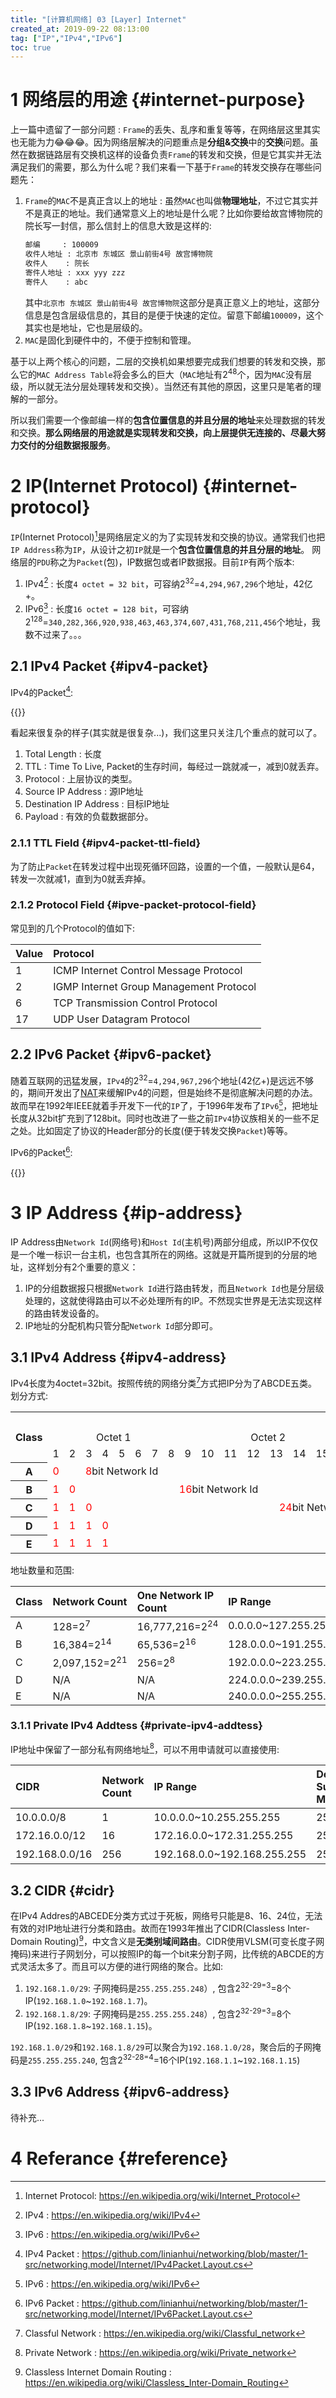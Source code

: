 ```yaml
---
title: "[计算机网络] 03 [Layer] Internet"
created_at: 2019-09-22 08:13:00
tag: ["IP","IPv4","IPv6"]
toc: true
---
```



# 1 网络层的用途 {#internet-purpose}

上一篇中遗留了一部分问题 : `Frame`的丢失、乱序和重复等等，在网络层这里其实也无能为力😂😂😂。因为网络层解决的问题重点是**分组&交换**中的**交换**问题。虽然在数据链路层有交换机这样的设备负责`Frame`的转发和交换，但是它其实并无法满足我们的需要，那么为什么呢？我们来看一下基于`Frame`的转发交换存在哪些问题先：

1. `Frame`的`MAC`不是真正含以上的地址 : 虽然`MAC`也叫做**物理地址**，不过它其实并不是真正的地址。我们通常意义上的地址是什么呢？比如你要给故宫博物院的院长写一封信，那么信封上的信息大致是这样的:
    ```txt
    邮编     : 100009 
    收件人地址 : 北京市 东城区 景山前街4号 故宫博物院
    收件人    : 院长
    寄件人地址 : xxx yyy zzz
    寄件人    : abc 
    ```
    其中`北京市 东城区 景山前街4号 故宫博物院`这部分是真正意义上的地址，这部分信息是包含层级信息的，其目的是便于快速的定位。留意下邮编`100009`，这个其实也是地址，它也是层级的。
2. `MAC`是固化到硬件中的，不便于控制和管理。

基于以上两个核心的问题，二层的交换机如果想要完成我们想要的转发和交换，那么它的`MAC Address Table`将会多么的巨大（`MAC`地址有2<sup>48</sup>个，因为`MAC`没有层级，所以就无法分层处理转发和交换）。当然还有其他的原因，这里只是笔者的理解的一部分。

所以我们需要一个像邮编一样的**包含位置信息的并且分层的地址**来处理数据的转发和交换。**那么网络层的用途就是实现转发和交换，向上层提供无连接的、尽最大努力交付的分组数据报服务**。

# 2 IP(Internet Protocol) {#internet-protocol}

`IP`(Internet Protocol)[^ip]是网络层定义的为了实现转发和交换的协议。通常我们也把`IP Address`称为`IP`，从设计之初`IP`就是一个**包含位置信息的并且分层的地址**。
网络层的`PDU`称之为`Packet`(包)，IP数据包或者IP数据报。目前`IP`有两个版本:

1. IPv4[^ipv4] : 长度`4 octet = 32 bit`，可容纳2<sup>32</sup>=`4,294,967,296`个地址，42亿+。
2. IPv6[^ipv6] : 长度`16 octet = 128 bit`，可容纳2<sup>128</sup>=`340,282,366,920,938,463,463,374,607,431,768,211,456`个地址，我数不过来了。。。

## 2.1 IPv4 Packet {#ipv4-packet}

IPv4的Packet[^ipv4-packet]:

{{<highlight-file file="ipv4-packet.txt" lang="txt">}}

看起来很复杂的样子(其实就是很复杂...)，我们这里只关注几个重点的就可以了。

1. Total Length : 长度
2. TTL : Time To Live, Packet的生存时间，每经过一跳就减一，减到0就丢弃。
3. Protocol : 上层协议的类型。
4. Source IP Address : 源IP地址
5. Destination IP Address : 目标IP地址
6. Payload : 有效的负载数据部分。

### 2.1.1 TTL Field {#ipv4-packet-ttl-field}

为了防止`Packet`在转发过程中出现死循环回路，设置的一个值，一般默认是64，转发一次就减1，直到为0就丢弃掉。

### 2.1.2 Protocol Field {#ipve-packet-protocol-field}

常见到的几个Protocol的值如下:

| Value | Protocol                                |
| :---- | :-------------------------------------- |
| 1     | ICMP Internet Control Message Protocol  |
| 2     | IGMP Internet Group Management Protocol |
| 6     | TCP Transmission Control Protocol       |
| 17    | UDP User Datagram Protocol              |

## 2.2 IPv6 Packet {#ipv6-packet}

随着互联网的迅猛发展，`IPv4`的2<sup>32</sup>=`4,294,967,296`个地址(42亿+)是远远不够的，期间开发出了[NAT][nat]来缓解IPv4的问题，但是始终不是彻底解决问题的办法。故而早在1992年IEEE就着手开发下一代的`IP`了，于1996年发布了`IPv6`[^ipv6]，把地址长度从32bit扩充到了128bit。同时也改进了一些之前`IPv4`协议族相关的一些不足之处。比如固定了协议的Header部分的长度(便于转发交换`Packet`)等等。

IPv6的Packet[^ipv6-packet]:

{{<highlight-file file="ipv6-packet.txt" lang="txt">}}


# 3 IP Address {#ip-address}

IP Address由`Network Id`(网络号)和`Host Id`(主机号)两部分组成，所以IP不仅仅是一个唯一标识一台主机，也包含其所在的网络。这就是开篇所提到的分层的地址，这样划分有2个重要的意义：

1. IP的分组数据报只根据`Network Id`进行路由转发，而且`Network Id`也是分层级处理的，这就使得路由可以不必处理所有的IP。不然现实世界是无法实现这样的路由转发设备的。
2. IP地址的分配机构只管分配`Network Id`部分即可。


## 3.1 IPv4 Address {#ipv4-address}

IPv4长度为4octet=32bit。按照传统的网络分类[^classful-network]方式把IP分为了ABCDE五类。划分方式:
<table style="text-align: center;">
    <tr>
        <th rowspan="3">Class</th>
        <th colspan="32">32bit IP</th>
    </tr>
    <tr>
        <td colspan="8">Octet 1</td>
        <td colspan="8">Octet 2</td>
        <td colspan="8">Octet 3</td>
        <td colspan="8">Octet 4</td>
    </tr>
    <tr>
        <td>1</td>
        <td>2</td>
        <td>3</td>
        <td>4</td>
        <td>5</td>
        <td>6</td>
        <td>7</td>
        <td>8</td>
        <td>9</td>
        <td>10</td>
        <td>11</td>
        <td>12</td>
        <td>13</td>
        <td>14</td>
        <td>15</td>
        <td>16</td>
        <td>17</td>
        <td>18</td>
        <td>19</td>
        <td>20</td>
        <td>21</td>
        <td>22</td>
        <td>23</td>
        <td>24</td>
        <td>25</td>
        <td>26</td>
        <td>27</td>
        <td>28</td>
        <td>29</td>
        <td>30</td>
        <td>31</td>
        <td>32</td>
    </tr>
    <tr>
        <th>A</th>
        <td style="color:#F00">0</td>
        <td colspan="7"><font color="#F00">8</font>bit Network Id</td>
        <td colspan="24"><font color="#F00">24</font>bit Host Id</td>
    </tr>
    <tr>
        <th>B</th>
        <td style="color:#F00">1</td>
        <td style="color:#F00">0</td>
        <td colspan="14" ><font color="#F00">16</font>bit Network Id</td>
        <td colspan="16"><font color="#F00">16</font>bit Host Id</td>
    </tr>
    <tr>
        <th>C</th>
        <td style="color:#F00">1</td>
        <td style="color:#F00">1</td>
        <td style="color:#F00">0</td>
        <td colspan="21" ><font color="#F00">24</font>bit Network Id</td>
        <td colspan="8"><font color="#F00">8</font>bit Host Id</td>
    </tr>
    <tr>
        <th>D</th>
        <td style="color:#F00">1</td>
        <td style="color:#F00">1</td>
        <td style="color:#F00">1</td>
        <td style="color:#F00">0</td>
        <td colspan="28" >Multicast</td>
    </tr>
    <tr>
        <th>E</th>
        <td style="color:#F00">1</td>
        <td style="color:#F00">1</td>
        <td style="color:#F00">1</td>
        <td style="color:#F00">1</td>
        <td colspan="28" >Reserved</td>
    </tr>
</table>

地址数量和范围:

| Class | Network Count            | One Network IP Count      | IP Range                  | Default Subnet Mask |
| :---- | :----------------------- | :------------------------ | :------------------------ | :------------------ |
| A     | 128=2<sup>7</sup>        | 16,777,216=2<sup>24</sup> | 0.0.0.0~127.255.255.255   | 255.0.0.0           |
| B     | 16,384=2<sup>14</sup>    | 65,536=2<sup>16</sup>     | 128.0.0.0~191.255.255.255 | 255.255.0.0         |
| C     | 2,097,152=2<sup>21</sup> | 256=2<sup>8</sup>         | 192.0.0.0~223.255.255.255 | 255.255.255.0       |
| D     | N/A                      | N/A                       | 224.0.0.0~239.255.255.255 | N/A                 |
| E     | N/A                      | N/A                       | 240.0.0.0~255.255.255.255 | N/A                 |

### 3.1.1 Private IPv4 Addtess {#private-ipv4-addtess}

IP地址中保留了一部分私有网络地址[^private-network]，可以不用申请就可以直接使用:

| CIDR           | Network Count | IP Range                    | Default Subnet Mask | Total IP Count            | Class |
| :------------- | :------------ | :-------------------------- | :------------------ | :------------------------ | :---- |
| 10.0.0.0/8     | 1             | 10.0.0.0~10.255.255.255     | 255.0.0.0           | 16,777,216=2<sup>24</sup> | A     |
| 172.16.0.0/12  | 16            | 172.16.0.0~172.31.255.255   | 255.240.0.0         | 1,048,576=2<sup>20</sup>  | B     |
| 192.168.0.0/16 | 256           | 192.168.0.0~192.168.255.255 | 255.255.0.0         | 65,536=2<sup>16</sup>     | C     |

## 3.2 CIDR {#cidr}

在IPv4 Addres的ABCEDE分类方式过于死板，网络号只能是8、16、24位，无法有效的对IP地址进行分类和路由。故而在1993年推出了CIDR(Classless Inter-Domain Routing)[^cidr]，中文含义是**无类别域间路由**。CIDR使用VLSM(可变长度子网掩码)来进行子网划分，可以按照IP的每一个bit来分割子网，比传统的ABCDE的方式灵活太多了。而且可以方便的进行网络的聚合。比如:

1. `192.168.1.0/29`: 子网掩码是`255.255.255.248`）, 包含2<sup>32-29=3</sup>=8个IP(`192.168.1.0`~`192.168.1.7`)。
2. `192.168.1.8/29`: 子网掩码是`255.255.255.248`）, 包含2<sup>32-29=3</sup>=8个IP(`192.168.1.8`~`192.168.1.15`)。

`192.168.1.0/29`和`192.168.1.8/29`可以聚合为`192.168.1.0/28`，聚合后的子网掩码是`255.255.255.240`, 包含2<sup>32-28=4</sup>=16个IP(`192.168.1.1`~`192.168.1.15`)


## 3.3 IPv6 Address {#ipv6-address}


待补充...

# 4 Referance {#reference}

[^ip]:Internet Protocol: <https://en.wikipedia.org/wiki/Internet_Protocol>
[^ipv4]:IPv4 : <https://en.wikipedia.org/wiki/IPv4>
[^ipv4-packet]:IPv4 Packet : <https://github.com/linianhui/networking/blob/master/1-src/networking.model/Internet/IPv4Packet.Layout.cs>
[^ipv6]:IPv6 : <https://en.wikipedia.org/wiki/IPv6>
[^ipv6-packet]:IPv6 Packet : <https://github.com/linianhui/networking/blob/master/1-src/networking.model/Internet/IPv6Packet.Layout.cs>
[^classful-network]:Classful Network : <https://en.wikipedia.org/wiki/Classful_network>
[^private-network]:Private Network : <https://en.wikipedia.org/wiki/Private_network>
[^cidr]:Classless Internet Domain Routing : <https://en.wikipedia.org/wiki/Classless_Inter-Domain_Routing>

[nat]:<../nat>